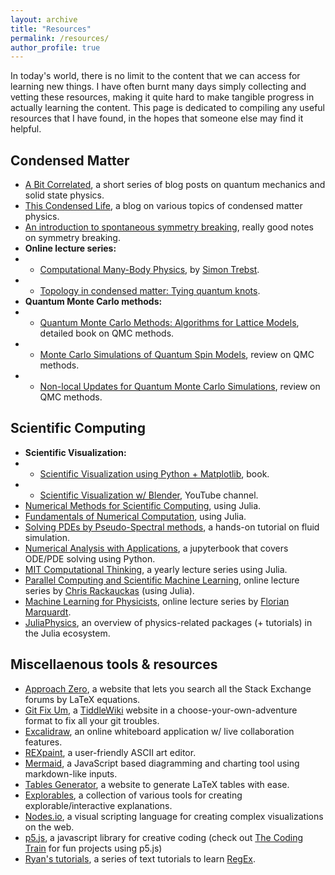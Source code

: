 ```yaml
---
layout: archive
title: "Resources"
permalink: /resources/
author_profile: true
---
```


In today's world, there is no limit to the content that we can access for learning new things. I have often burnt many days simply collecting and vetting these resources, making it quite hard to make tangible progress in actually learning the content. This page is dedicated to compiling any useful resources that I have found, in the hopes that someone else may find it helpful.

Condensed Matter
---
- [A Bit Correlated](https://tpolakovic.github.io/), a short series of blog posts on quantum mechanics and solid state physics.
- [This Condensed Life](https://thiscondensedlife.wordpress.com/), a blog on various topics of condensed matter physics.
- [An introduction to spontaneous symmetry breaking](https://scipost.org/10.21468/SciPostPhysLectNotes.11), really good notes on symmetry breaking.
- **Online lecture series:**
- - [Computational Many-Body Physics](http://www.thp.uni-koeln.de/trebst/Lectures/2021-CompManyBody.shtml), by [Simon Trebst](http://www.thp.uni-koeln.de/trebst/members.shtml).
- - [Topology in condensed matter: Tying quantum knots](https://topocondmat.org/).
- **Quantum Monte Carlo methods:**
- - [Quantum Monte Carlo Methods: Algorithms for Lattice Models](https://www.cambridge.org/core/books/quantum-monte-carlo-methods/AEA92390DA497360EEDA153CF1CEC7AC), detailed book on QMC methods.
- - [Monte Carlo Simulations of Quantum Spin Models](https://www.cond-mat.de/events/correl13/manuscripts/wessel.pdf), review on QMC methods. 
- - [Non-local Updates for Quantum Monte Carlo Simulations](http://www.thp.uni-koeln.de/trebst/pubs/APC00156.pdf), review on QMC methods.

Scientific Computing
---

- **Scientific Visualization:**
- - [Scientific Visualization using Python + Matplotlib](https://www.labri.fr/perso/nrougier/scientific-visualization.html), book.
- - [Scientific Visualization w/ Blender](https://www.youtube.com/c/CGFigures/featured), YouTube channel.
- [Numerical Methods for Scientific Computing](https://www.equalsharepress.com/media/NMFSC.pdf), using Julia. 
- [Fundamentals of Numerical Computation](http://tobydriscoll.net/fnc-julia/frontmatter.html), using Julia.
- [Solving PDEs by Pseudo-Spectral methods](https://rupakmukherjee.github.io/pseudo-spectral-crash-course/), a hands-on tutorial on fluid simulation.
- [Numerical Analysis with Applications](https://john-s-butler-dit.github.io/NumericalAnalysisBook/), a jupyterbook that covers ODE/PDE solving using Python.
- [MIT Computational Thinking](https://computationalthinking.mit.edu/), a yearly lecture series using Julia. 
- [Parallel Computing and Scientific Machine Learning](https://book.sciml.ai/), online lecture series by [Chris Rackauckas](https://chrisrackauckas.com/) (using Julia).
- [Machine Learning for Physicists](https://pad.gwdg.de/s/HJtiTE__U#), online lecture series by [Florian Marquardt](https://mpl.mpg.de/divisions/marquardt-division/).
- [JuliaPhysics](https://juliaphysics.github.io/latest/), an overview of physics-related packages (+ tutorials) in the Julia ecosystem.

Miscellaenous tools & resources
--- 

- [Approach Zero](https://approach0.xyz/search/), a website that lets you search all the Stack Exchange forums by LaTeX equations.
- [Git Fix Um](http://sukima.github.io/GitFixUm/), a [TiddleWiki](https://tiddlywiki.com/) website in a choose-your-own-adventure format to fix all your git troubles.
- [Excalidraw](https://excalidraw.com/), an online whiteboard application w/ live collaboration features.
- [REXpaint](https://kyzrati.itch.io/rexpaint), a user-friendly ASCII art editor.
- [Mermaid](https://mermaid-js.github.io/mermaid/#/), a JavaScript based diagramming and charting tool using markdown-like inputs. 
- [Tables Generator](https://www.tablesgenerator.com/), a website to generate LaTeX tables with ease.
- [Explorables](https://explorabl.es/tools/), a collection of various tools for creating explorable/interactive explanations.
- [Nodes.io](https://nodes.io/), a visual scripting language for creating complex visualizations on the web.
- [p5.js](https://p5js.org/), a javascript library for creative coding (check out [The Coding Train](https://www.youtube.com/channel/UCvjgXvBlbQiydffZU7m1_aw) for fun projects using p5.js)
- [Ryan's tutorials](https://ryanstutorials.net/regular-expressions-tutorial/regular-expressions-basics.php), a series of text tutorials to learn [RegEx](https://en.wikipedia.org/wiki/Regular_expression).